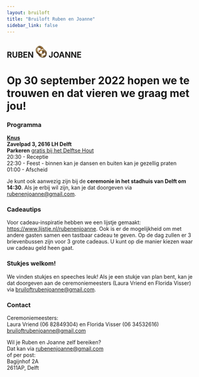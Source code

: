 ```yaml
---
layout: bruiloft
title: "Bruiloft Ruben en Joanne"
sidebar_link: false
---
```

## RUBEN <img src="assets/img/bruiloft/ring.png" class="inline" width="30" /> JOANNE
# Op 30 september 2022 hopen we te trouwen en dat vieren we graag met jou!

### Programma

<a href="https://www.knus.nl/" target="_blank">**Knus**</a><br />
**Zavelpad 3, 2616 LH Delft**<br />
**Parkeren** <a href="https://goo.gl/maps/6ich4TrDPYESJjiz7" target="_blank">gratis bij het Delftse Hout</a><br />
20:30 - Receptie<br />
22:30 - Feest - binnen kan je dansen en buiten kan je gezellig praten<br />
01:00 - Afscheid

Je kunt ook aanwezig zijn bij de **ceremonie in het stadhuis van Delft om 14:30**. Als je erbij wil zijn, kan je dat doorgeven via <a href="mailto:rubenenjoanne@gmail.com">rubenenjoanne@gmail.com</a>. 

### Cadeautips
Voor cadeau-inspiratie hebben we een lijstje gemaakt: <a href="https://www.lijstje.nl/rubenenjoanne" target="_blank">https://www.lijstje.nl/rubenenjoanne</a>. Ook is er de mogelijkheid om met andere gasten samen een tastbaar cadeau te geven. Op de dag zullen er 3 brievenbussen zijn voor 3 grote cadeaus. U kunt op die manier kiezen waar uw cadeau geld heen gaat. 

### Stukjes welkom!
We vinden stukjes en speeches leuk! Als je een stukje van plan bent, kan je dat doorgeven aan de ceremoniemeesters (Laura Vriend en Florida Visser) via <a href="mailto:bruiloftrubenjoanne@gmail.com">bruiloftrubenjoanne@gmail.com</a>.

### Contact
Ceremoniemeesters:<br />
Laura Vriend (06 82849304) en Florida Visser (06 34532616)<br />
<a href="mailto:bruiloftrubenjoanne@gmail.com">bruiloftrubenjoanne@gmail.com</a>


Wil je Ruben en Joanne zelf bereiken?<br />
Dat kan via <a href="mailto:rubenenjoanne@gmail.com">rubenenjoanne@gmail.com</a><br />
of per post: <br />
Bagijnhof 2A<br />
2611AP, Delft
